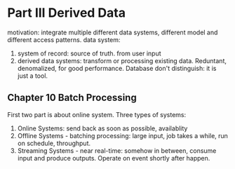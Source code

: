 # Part III Derived Data
motivation: integrate multiple different data systems, different model and different access patterns.
data system:
1. system of record: source of truth. from user input
2. derived data systems: transform or processing existing data. Reduntant, denomalized, for good performance.
Database don't distinguish: it is just a tool.
## Chapter 10 Batch Processing
First two part is about online system.
Three types of systems:
1. Online Systems: send back as soon as possible, availablity
2. Offline Systems - batching processing: large input, job takes a while, run on schedule, throughput.
3. Streaming Systems - near real-time: somehow in between, consume input and produce outputs. Operate on event shortly after happen.
   
